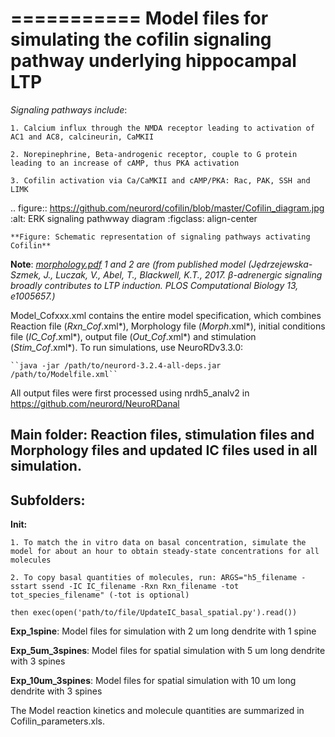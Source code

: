 ===========
**Model files for simulating the cofilin signaling pathway underlying hippocampal LTP**
===========

*Signaling pathways include*: 

    1. Calcium influx through the NMDA receptor leading to activation of AC1 and AC8, calcineurin, CaMKII  

    2. Norepinephrine, Beta-androgenic receptor, couple to G protein leading to an increase of cAMP, thus PKA activation  

    3. Cofilin activation via Ca/CaMKII and cAMP/PKA: Rac, PAK, SSH and LIMK 

   .. figure:: https://github.com/neurord/cofilin/blob/master/Cofilin_diagram.jpg
        :alt: ERK signaling pathwway diagram
        :figclass: align-center 
    
    **Figure: Schematic representation of signaling pathways activating Cofilin**
    

 **Note**: *[morphology.pdf](https://github.com/neurord/cofilin/files/11410689/morphology.pdf)
1 and 2 are (from published model (Jȩdrzejewska-Szmek, J., Luczak, V., Abel, T., Blackwell, K.T., 2017. β-adrenergic signaling broadly contributes to LTP induction. PLOS Computational Biology 13, e1005657.)* 

Model_Cofxxx.xml contains the entire model specification, which combines Reaction file (*Rxn_Cof*.xml*), Morphology file (*Morph*.xml*), initial conditions file (*IC_Cof*.xml*), output file (*Out_Cof*.xml*) and stimulation (*Stim_Cof*.xml*). To run simulations, use NeuroRDv3.3.0: 

 	``java -jar /path/to/neurord-3.2.4-all-deps.jar /path/to/Modelfile.xml``

 All output files were first processed using nrdh5_analv2 in https://github.com/neurord/NeuroRDanal 

**Main folder**: Reaction files, stimulation files and Morphology files and updated IC files used in all simulation. 
-------------
 Subfolders: 
-------------
 **Init:** 

    1. To match the in vitro data on basal concentration, simulate the model for about an hour to obtain steady-state concentrations for all molecules 

    2. To copy basal quantities of molecules, run: ARGS="h5_filename -sstart ssend -IC IC_filename -Rxn Rxn_filename -tot tot_species_filename" (-tot is optional) 

    then exec(open('path/to/file/UpdateIC_basal_spatial.py').read()) 

**Exp_1spine**: Model files for simulation with 2 um long dendrite with 1 spine

**Exp_5um_3spines**: Model files for spatial simulation with 5 um long dendrite with 3 spines 

**Exp_10um_3spines**: Model files for spatial simulation with 10 um long dendrite with 3 spines 

The Model reaction kinetics and molecule quantities are summarized in Cofilin_parameters.xls. 
